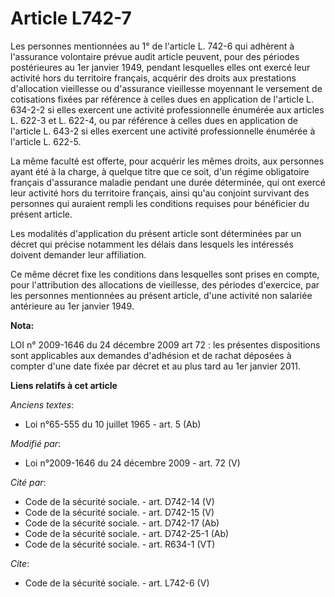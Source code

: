 # Article L742-7

Les personnes mentionnées au 1° de l'article L. 742-6 qui adhèrent à l'assurance volontaire prévue audit article peuvent,
pour des périodes postérieures au 1er janvier 1949, pendant lesquelles elles ont exercé leur activité hors du territoire
français, acquérir des droits aux prestations d'allocation vieillesse ou d'assurance vieillesse moyennant le versement de
cotisations fixées par référence à celles dues en application de l'article L. 634-2-2 si elles exercent une activité
professionnelle énumérée aux articles L. 622-3 et L. 622-4, ou par référence à celles dues en application de l'article L.
643-2 si elles exercent une activité professionnelle énumérée à l'article L. 622-5. 

La même faculté est offerte, pour acquérir les mêmes droits, aux personnes ayant été à la charge, à quelque titre que ce
soit, d'un régime obligatoire français d'assurance maladie pendant une durée déterminée, qui ont exercé leur activité hors du
territoire français, ainsi qu'au conjoint survivant des personnes qui auraient rempli les conditions requises pour bénéficier
du présent article. 

Les modalités d'application du présent article sont déterminées par un décret qui précise notamment les délais dans lesquels
les intéressés doivent demander leur affiliation. 

Ce même décret fixe les conditions dans lesquelles sont prises en compte, pour l'attribution des allocations de vieillesse,
des périodes d'exercice, par les personnes mentionnées au présent article, d'une activité non salariée antérieure au 1er
janvier 1949.

**Nota:**

LOI n° 2009-1646 du 24 décembre 2009 art 72 : les présentes dispositions sont applicables aux demandes d'adhésion et de
rachat déposées à compter d'une date fixée par décret et au plus tard au 1er janvier 2011.

**Liens relatifs à cet article**

_Anciens textes_:

  - Loi n°65-555 du 10 juillet 1965 - art. 5 (Ab)

_Modifié par_:

  - Loi n°2009-1646 du 24 décembre 2009 - art. 72 (V)

_Cité par_:

  - Code de la sécurité sociale. - art. D742-14 (V)
  - Code de la sécurité sociale. - art. D742-15 (V)
  - Code de la sécurité sociale. - art. D742-17 (Ab)
  - Code de la sécurité sociale. - art. D742-25-1 (Ab)
  - Code de la sécurité sociale. - art. R634-1 (VT)

_Cite_:

  - Code de la sécurité sociale. - art. L742-6 (V)
